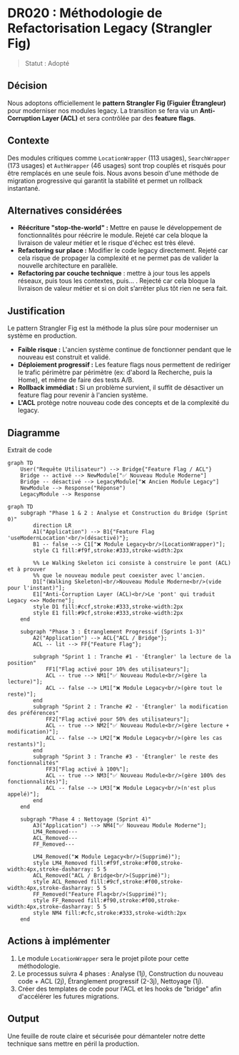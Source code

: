 # DR020 : Méthodologie de Refactorisation Legacy (Strangler Fig)

> Statut : Adopté

## Décision

Nous adoptons officiellement le **pattern Strangler Fig (Figuier Étrangleur)** pour moderniser nos modules legacy. La transition se fera via un **Anti-Corruption Layer (ACL)** et sera contrôlée par des **feature flags**.

## Contexte

Des modules critiques comme `LocationWrapper` (113 usages), `SearchWrapper` (173 usages) et `AuthWrapper` (46 usages) sont trop couplés et risqués pour être remplacés en une seule fois. Nous avons besoin d'une méthode de migration progressive qui garantit la stabilité et permet un rollback instantané.

## Alternatives considérées

- **Réécriture "stop-the-world" :** Mettre en pause le développement de fonctionnalités pour réécrire le module. Rejeté car cela bloque la livraison de valeur métier et le risque d'échec est très élevé.
- **Refactoring sur place :** Modifier le code legacy directement. Rejeté car cela risque de propager la complexité et ne permet pas de valider la nouvelle architecture en parallèle.
- **Refactoring par couche technique** : mettre à jour tous les appels réseaux, puis tous les contextes, puis… . Rejecté car cela bloque la livraison de valeur métier et si on doit s’arrêter plus tôt rien ne sera fait.

## Justification

Le pattern Strangler Fig est la méthode la plus sûre pour moderniser un système en production.

- **Faible risque :** L'ancien système continue de fonctionner pendant que le nouveau est construit et validé.
- **Déploiement progressif :** Les feature flags nous permettent de rediriger le trafic périmètre par périmètre (ex: d'abord la Recherche, puis la Home), et même de faire des tests A/B.
- **Rollback immédiat :** Si un problème survient, il suffit de désactiver un feature flag pour revenir à l'ancien système.
- **L'ACL** protège notre nouveau code des concepts et de la complexité du legacy.

## Diagramme

Extrait de code

```mermaid
graph TD
    User("Requête Utilisateur") --> Bridge{"Feature Flag / ACL"}
    Bridge -- activé --> NewModule["✅ Nouveau Module Moderne"]
    Bridge -- désactivé --> LegacyModule["❌ Ancien Module Legacy"]
    NewModule --> Response("Réponse")
    LegacyModule --> Response
```

```mermaid
graph TD
    subgraph "Phase 1 & 2 : Analyse et Construction du Bridge (Sprint 0)"
        direction LR
        A1("Application") --> B1{"Feature Flag 'useModernLocation'<br/>(désactivé)"};
        B1 -- false --> C1["❌ Module Legacy<br/>(LocationWrapper)"];
        style C1 fill:#f9f,stroke:#333,stroke-width:2px

        %% Le Walking Skeleton ici consiste à construire le pont (ACL) et à prouver
        %% que le nouveau module peut coexister avec l'ancien.
        D1["(Walking Skeleton)<br/>Nouveau Module Moderne<br/>(vide pour l'instant)"];
        E1["Anti-Corruption Layer (ACL)<br/>Le 'pont' qui traduit Legacy <=> Moderne"];
        style D1 fill:#ccf,stroke:#333,stroke-width:2px
        style E1 fill:#9cf,stroke:#333,stroke-width:2px
    end

    subgraph "Phase 3 : Étranglement Progressif (Sprints 1-3)"
        A2("Application") --> ACL{"ACL / Bridge"};
        ACL -- lit --> FF{"Feature Flag"};

        subgraph "Sprint 1 : Tranche #1 - 'Étrangler' la lecture de la position"
            FF1["Flag activé pour 10% des utilisateurs"];
            ACL -- true --> NM1["✅ Nouveau Module<br/>(gère la lecture)"];
            ACL -- false --> LM1["❌ Module Legacy<br/>(gère tout le reste)"];
        end
        subgraph "Sprint 2 : Tranche #2 - 'Étrangler' la modification des préférences"
            FF2["Flag activé pour 50% des utilisateurs"];
            ACL -- true --> NM2["✅ Nouveau Module<br/>(gère lecture + modification)"];
            ACL -- false --> LM2["❌ Module Legacy<br/>(gère les cas restants)"];
        end
        subgraph "Sprint 3 : Tranche #3 - 'Étrangler' le reste des fonctionnalités"
            FF3["Flag activé à 100%"];
            ACL -- true --> NM3["✅ Nouveau Module<br/>(gère 100% des fonctionnalités)"];
            ACL -- false --> LM3["❌ Module Legacy<br/>(n'est plus appelé)"];
        end
    end

    subgraph "Phase 4 : Nettoyage (Sprint 4)"
        A3("Application") --> NM4["✅ Nouveau Module Moderne"];
        LM4_Removed---
        ACL_Removed---
        FF_Removed---
        
        LM4_Removed("❌ Module Legacy<br/>(Supprimé)");
        style LM4_Removed fill:#f9f,stroke:#f00,stroke-width:4px,stroke-dasharray: 5 5
        ACL_Removed("ACL / Bridge<br/>(Supprimé)");
        style ACL_Removed fill:#9cf,stroke:#f00,stroke-width:4px,stroke-dasharray: 5 5
        FF_Removed("Feature Flag<br/>(Supprimé)");
        style FF_Removed fill:#f90,stroke:#f00,stroke-width:4px,stroke-dasharray: 5 5
        style NM4 fill:#cfc,stroke:#333,stroke-width:2px
    end
```

## Actions à implémenter

1. Le module `LocationWrapper` sera le projet pilote pour cette méthodologie.
2. Le processus suivra 4 phases : Analyse (1j), Construction du nouveau code + ACL (2j), Étranglement progressif (2-3j), Nettoyage (1j).
3. Créer des templates de code pour l'ACL et les hooks de "bridge" afin d'accélérer les futures migrations.

## Output

Une feuille de route claire et sécurisée pour démanteler notre dette technique sans mettre en péril la production.
